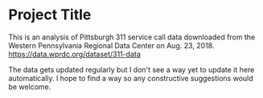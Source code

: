 # Project Title

This is an analysis of Pittsburgh 311 service call data downloaded from the Western Pennsylvania Regional Data Center on Aug. 23, 2018.
https://data.wprdc.org/dataset/311-data

The data gets updated regularly but I don't see a way yet to update it here automatically. I hope to find a way so any constructive suggestions would be welcome.
